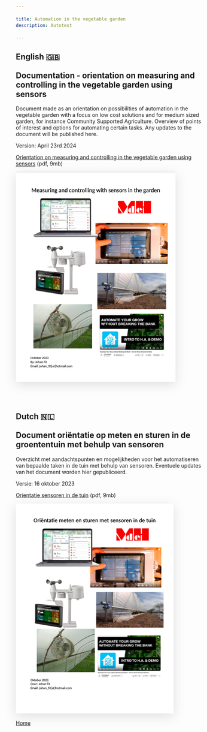```yaml
---

title: Automation in the vegetable garden
description: Autotest

---
```



## English 🇬🇧 <br><br> Documentation - orientation on measuring and controlling in the vegetable garden using sensors

Document made as an orientation on possibilities of automation in the vegetable garden with a focus on low cost solutions and for medium sized garden, for instance Community Supported Agriculture. Overview of points of interest and options for automating certain tasks. Any updates to the document will be published here.

Version: April 23rd 2024

<a href="https://bit.ly/document-mh-sensors-en">Orientation on measuring and controlling in the vegetable garden using sensors</a> (pdf, 9mb)



<a href="https://bit.ly/document-mh-sensors-en">
<img src="Thumbnail Engels.png" style="box-shadow: rgba(100, 100, 111, 0.2) 0px 7px 29px 0px;"></a>

<br><br>


## Dutch 🇳🇱 <br><br> Document oriëntatie op meten en sturen in de groententuin met behulp van sensoren

Overzicht met aandachtspunten en mogelijkheden voor het automatiseren van bepaalde taken in de tuin met behulp van sensoren. 
Eventuele updates van het document worden hier gepubliceerd. 

Versie: 16 oktober 2023

<a href="https://bit.ly/document-mh-sensoren">Orientatie sensoren in de tuin</a> (pdf, 9mb)

<a href="https://bit.ly/document-mh-sensoren">
<img src="Thumbnail Nederlands.png" style="box-shadow: rgba(100, 100, 111, 0.2) 0px 7px 29px 0px;"></a>


[Home](https://johanf44.github.io/moestuin-dh/) 
